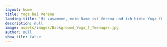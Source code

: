 ```yaml
---
layout: home
title: Yoga bei Verena
landing-title: 'Hi zusammen, mein Name ist Verena und ich biete Yoga für Jugendliche an'
description: null
image: assets/images/Background_Yoga_f_Teenager.jpg
author: null
show_tile: false
---
```

